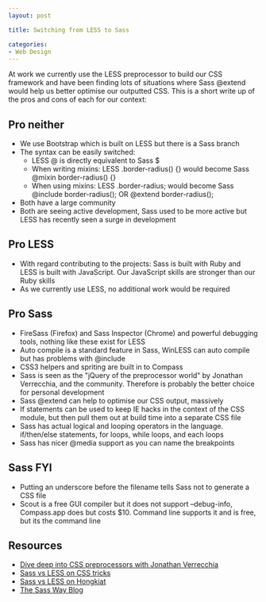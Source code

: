 ```yaml
---
layout: post

title: Switching from LESS to Sass

categories:
- Web Design
---
```


At work we currently use the LESS preprocessor to build our CSS framework and have been finding lots of situations where Sass @extend would help us better optimise our outputted CSS. This is a short write up of the pros and cons of each for our context:

## Pro neither

*   We use Bootstrap which is built on LESS but there is a Sass branch
*   The syntax can be easily switched:
    *   LESS @ is directly equivalent to Sass $
    *   When writing mixins: LESS .border-radius() {} would become Sass @mixin border-radius() {}
    *   When using mixins: LESS .border-radius; would become Sass @include border-radius(); OR @extend border-radius();
*   Both have a large community
*   Both are seeing active development, Sass used to be more active but LESS has recently seen a surge in development

## Pro LESS

*   With regard contributing to the projects: Sass is built with Ruby and LESS is built with JavaScript. Our JavaScript skills are stronger than our Ruby skills
*   As we currently use LESS, no additional work would be required

## Pro Sass

*   FireSass (Firefox) and Sass Inspector (Chrome) and powerful debugging tools, nothing like these exist for LESS
*   Auto compile is a standard feature in Sass, WinLESS can auto compile but has problems with @include
*   CSS3 helpers and spriting are built in to Compass
*   Sass is seen as the "jQuery of the preprocessor world" by Jonathan Verrecchia, and the community. Therefore is probably the better choice for personal development
*   Sass @extend can help to optimise our CSS output, massively
*   If statements can be used to keep IE hacks in the context of the CSS module, but then pull them out at build time into a separate CSS file
*   Sass has actual logical and looping operators in the language. if/then/else statements, for loops, while loops, and each loops
*   Sass has nicer @media support as you can name the breakpoints

## Sass FYI
*   Putting an underscore before the filename tells Sass not to generate a CSS file
*   Scout is a free GUI compiler but it does not support –debug-info, Compass.app does but costs $10. Command line supports it and is free, but its the command line

## Resources

*   [Dive deep into CSS preprocessors with Jonathan Verrecchia](http://www.youtube.com/watch?gl=GB&client=mv-google&hl=en-GB&v=FlW2vvl0yvo&nomobile=1)
*   [Sass vs LESS on CSS tricks](http://css-tricks.com/sass-vs-less/)
*   [Sass vs LESS on Hongkiat](http://www.hongkiat.com/blog/sass-vs-less/)
*   [The Sass Way Blog](http://thesassway.com/)